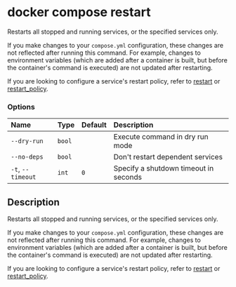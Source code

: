 # docker compose restart

<!---MARKER_GEN_START-->
Restarts all stopped and running services, or the specified services only.

If you make changes to your `compose.yml` configuration, these changes are not reflected
after running this command. For example, changes to environment variables (which are added
after a container is built, but before the container's command is executed) are not updated
after restarting.

If you are looking to configure a service's restart policy, refer to
[restart](https://github.com/compose-spec/compose-spec/blob/main/spec.md#restart)
or [restart_policy](https://github.com/compose-spec/compose-spec/blob/main/deploy.md#restart_policy).

### Options

| Name              | Type   | Default | Description                           |
|:------------------|:-------|:--------|:--------------------------------------|
| `--dry-run`       | `bool` |         | Execute command in dry run mode       |
| `--no-deps`       | `bool` |         | Don't restart dependent services      |
| `-t`, `--timeout` | `int`  | `0`     | Specify a shutdown timeout in seconds |

<!---MARKER_GEN_END-->

## Description

Restarts all stopped and running services, or the specified services only.

If you make changes to your `compose.yml` configuration, these changes are not reflected
after running this command. For example, changes to environment variables (which are added
after a container is built, but before the container's command is executed) are not updated
after restarting.

If you are looking to configure a service's restart policy, refer to
[restart](https://github.com/compose-spec/compose-spec/blob/main/spec.md#restart)
or [restart_policy](https://github.com/compose-spec/compose-spec/blob/main/deploy.md#restart_policy).
